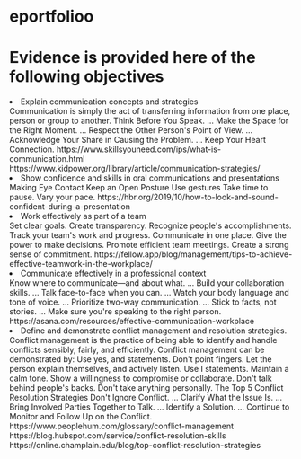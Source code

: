 # eportfolioo
<h1>Evidence is provided here of the following objectives</h1>

<li> Explain communication concepts and strategies</li>
<ui>Communication is simply the act of transferring information from one place, person or group to another.
Think Before You Speak. ...
Make the Space for the Right Moment. ...
Respect the Other Person's Point of View. ...
Acknowledge Your Share in Causing the Problem. ...
Keep Your Heart Connection.
https://www.skillsyouneed.com/ips/what-is-communication.html
https://www.kidpower.org/library/article/communication-strategies/</ui>
<li> Show confidence and skills in oral communications and presentations
<ui>Making Eye Contact
Keep an Open Posture
Use gestures
Take time to pause.
Vary your pace.
https://hbr.org/2019/10/how-to-look-and-sound-confident-during-a-presentation</ui>
<li> Work effectively as part of a team</li>
<ui>Set clear goals.
Create transparency.
Recognize people's accomplishments.
Track your team's work and progress.
Communicate in one place.
Give the power to make decisions.
Promote efficient team meetings.
Create a strong sense of commitment.
https://fellow.app/blog/management/tips-to-achieve-effective-teamwork-in-the-workplace/</ui>
<li> Communicate effectively in a professional context</li>
<ui>Know where to communicate—and about what. ...
Build your collaboration skills. ...
Talk face-to-face when you can. ...
Watch your body language and tone of voice. ...
Prioritize two-way communication. ...
Stick to facts, not stories. ...
Make sure you're speaking to the right person.
https://asana.com/resources/effective-communication-workplace</ui>
<li> Define and demonstrate conflict management and resolution strategies.</li>
<ui>Conflict management is the practice of being able to identify and handle conflicts sensibly, fairly, and efficiently.
Conflict management can be demonstrated by:
Use yes, and statements.
Don't point fingers.
Let the person explain themselves, and actively listen.
Use I statements.
Maintain a calm tone.
Show a willingness to compromise or collaborate.
Don't talk behind people's backs.
Don't take anything personally. 
The Top 5 Conflict Resolution Strategies
Don't Ignore Conflict. ...
Clarify What the Issue Is. ...
Bring Involved Parties Together to Talk. ...
Identify a Solution. ...
Continue to Monitor and Follow Up on the Conflict.
https://www.peoplehum.com/glossary/conflict-management 
https://blog.hubspot.com/service/conflict-resolution-skills
https://online.champlain.edu/blog/top-conflict-resolution-strategies</ui>
